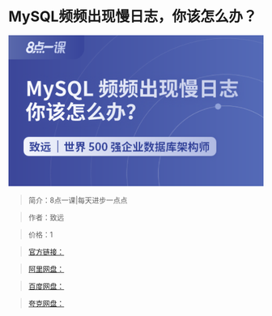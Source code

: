 # MySQL频频出现慢日志，你该怎么办？

![img](../../assets/CioPOWEeIa2AF6pgAAD8P-td0WQ334.png)

> 简介：8点一课|每天进步一点点

> 作者：致远

> 价格：1

> [官方链接：]()

> [阿里网盘：]()

> [百度网盘：]()

> [夸克网盘：]()
